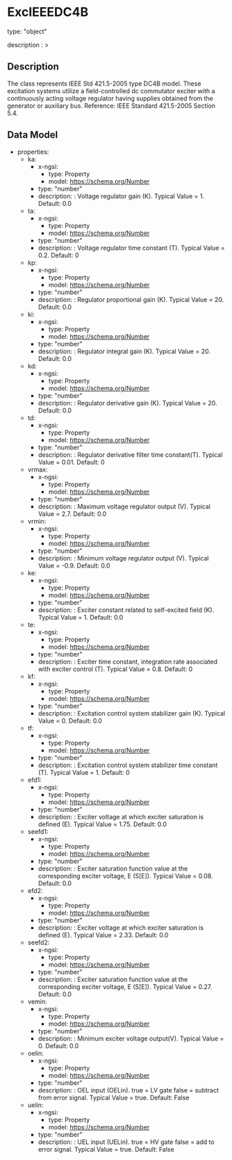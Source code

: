 # ExcIEEEDC4B
type: "object"
description : >
## Description
The class represents IEEE Std 421.5-2005 type DC4B model. These excitation systems utilize a field-controlled dc commutator exciter with a continuously acting voltage regulator having supplies obtained from the generator or auxiliary bus.  Reference: IEEE Standard 421.5-2005 Section 5.4.

## Data Model
  - properties:
    - ka:
      - x-ngsi:
        - type: Property
        - model: https://schema.org/Number
      - type: "number"
      - description: : Voltage regulator gain (K).  Typical Value = 1. Default: 0.0
    - ta:
      - x-ngsi:
        - type: Property
        - model: https://schema.org/Number
      - type: "number"
      - description: : Voltage regulator time constant (T).  Typical Value = 0.2. Default: 0
    - kp:
      - x-ngsi:
        - type: Property
        - model: https://schema.org/Number
      - type: "number"
      - description: : Regulator proportional gain (K).  Typical Value = 20. Default: 0.0
    - ki:
      - x-ngsi:
        - type: Property
        - model: https://schema.org/Number
      - type: "number"
      - description: : Regulator integral gain (K).  Typical Value = 20. Default: 0.0
    - kd:
      - x-ngsi:
        - type: Property
        - model: https://schema.org/Number
      - type: "number"
      - description: : Regulator derivative gain (K).  Typical Value = 20. Default: 0.0
    - td:
      - x-ngsi:
        - type: Property
        - model: https://schema.org/Number
      - type: "number"
      - description: : Regulator derivative filter time constant(T).  Typical Value = 0.01. Default: 0
    - vrmax:
      - x-ngsi:
        - type: Property
        - model: https://schema.org/Number
      - type: "number"
      - description: : Maximum voltage regulator output (V).  Typical Value = 2.7. Default: 0.0
    - vrmin:
      - x-ngsi:
        - type: Property
        - model: https://schema.org/Number
      - type: "number"
      - description: : Minimum voltage regulator output (V).  Typical Value = -0.9. Default: 0.0
    - ke:
      - x-ngsi:
        - type: Property
        - model: https://schema.org/Number
      - type: "number"
      - description: : Exciter constant related to self-excited field (K).  Typical Value = 1. Default: 0.0
    - te:
      - x-ngsi:
        - type: Property
        - model: https://schema.org/Number
      - type: "number"
      - description: : Exciter time constant, integration rate associated with exciter control (T).  Typical Value = 0.8. Default: 0
    - kf:
      - x-ngsi:
        - type: Property
        - model: https://schema.org/Number
      - type: "number"
      - description: : Excitation control system stabilizer gain (K).  Typical Value = 0. Default: 0.0
    - tf:
      - x-ngsi:
        - type: Property
        - model: https://schema.org/Number
      - type: "number"
      - description: : Excitation control system stabilizer time constant (T).  Typical Value = 1. Default: 0
    - efd1:
      - x-ngsi:
        - type: Property
        - model: https://schema.org/Number
      - type: "number"
      - description: : Exciter voltage at which exciter saturation is defined (E).  Typical Value = 1.75. Default: 0.0
    - seefd1:
      - x-ngsi:
        - type: Property
        - model: https://schema.org/Number
      - type: "number"
      - description: : Exciter saturation function value at the corresponding exciter voltage, E (S[E]).  Typical Value = 0.08. Default: 0.0
    - efd2:
      - x-ngsi:
        - type: Property
        - model: https://schema.org/Number
      - type: "number"
      - description: : Exciter voltage at which exciter saturation is defined (E).  Typical Value = 2.33. Default: 0.0
    - seefd2:
      - x-ngsi:
        - type: Property
        - model: https://schema.org/Number
      - type: "number"
      - description: : Exciter saturation function value at the corresponding exciter voltage, E (S[E]).  Typical Value = 0.27. Default: 0.0
    - vemin:
      - x-ngsi:
        - type: Property
        - model: https://schema.org/Number
      - type: "number"
      - description: : Minimum exciter voltage output(V).  Typical Value = 0. Default: 0.0
    - oelin:
      - x-ngsi:
        - type: Property
        - model: https://schema.org/Number
      - type: "number"
      - description: : OEL input (OELin). true = LV gate false = subtract from error signal. Typical Value = true. Default: False
    - uelin:
      - x-ngsi:
        - type: Property
        - model: https://schema.org/Number
      - type: "number"
      - description: : UEL input (UELin). true = HV gate false = add to error signal. Typical Value = true. Default: False
